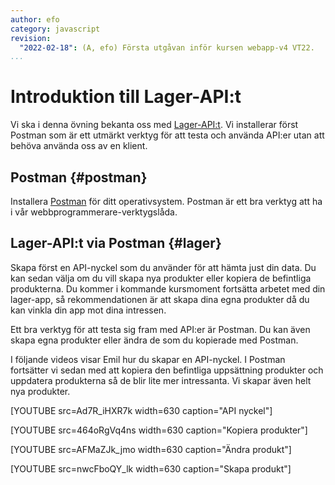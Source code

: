 ```yaml
---
author: efo
category: javascript
revision:
  "2022-02-18": (A, efo) Första utgåvan inför kursen webapp-v4 VT22.
...
```

Introduktion till Lager-API:t
==================================

Vi ska i denna övning bekanta oss med [Lager-API:t](https://lager.emilfolino.se). Vi installerar först Postman som är ett utmärkt verktyg för att testa och använda API:er utan att behöva använda oss av en klient.



<!--more-->



Postman {#postman}
--------------------------------------

Installera [Postman](https://www.postman.com/downloads/) för ditt operativsystem. Postman är ett bra verktyg att ha i vår webbprogrammerare-verktygslåda.



Lager-API:t via Postman {#lager}
--------------------------------------

Skapa först en API-nyckel som du använder för att hämta just din data. Du kan sedan välja om du vill skapa nya produkter eller kopiera de befintliga produkterna. Du kommer i kommande kursmoment fortsätta arbetet med din lager-app, så rekommendationen är att skapa dina egna produkter då du kan vinkla din app mot dina intressen.

Ett bra verktyg för att testa sig fram med API:er är Postman. Du kan även skapa egna produkter eller ändra de som du kopierade med Postman.

I följande videos visar Emil hur du skapar en API-nyckel. I Postman fortsätter vi sedan med att kopiera den befintliga uppsättning produkter och uppdatera produkterna så de blir lite mer intressanta. Vi skapar även helt nya produkter.

[YOUTUBE src=Ad7R_iHXR7k width=630 caption="API nyckel"]

[YOUTUBE src=464oRgVq4ns width=630 caption="Kopiera produkter"]

[YOUTUBE src=AFMaZJk_jmo width=630 caption="Ändra produkt"]

[YOUTUBE src=nwcFboQY_lk width=630 caption="Skapa produkt"]
